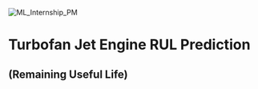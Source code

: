 
![ML_Internship_PM](https://github.com/user-attachments/assets/76d53b9a-3fb6-4e55-81fd-a8dcb5492352)

# Turbofan Jet Engine RUL Prediction 
## (Remaining Useful Life)

